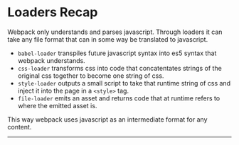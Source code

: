 # Loaders Recap

Webpack only understands and parses javascript. Through loaders it can take any file format that can in some way be translated to javascript.

- `babel-loader` transpiles future javascript syntax into es5 syntax that webpack understands.
- `css-loader` transforms css into code that concatentates strings of the original css together to become one string of css.
- `style-loader` outputs a small script to take that runtime string of css and inject it into the page in a `<style>` tag.
- `file-loader` emits an asset and returns code that at runtime refers to where the emitted asset is.

This way webpack uses javascript as an intermediate format for any content.

---
